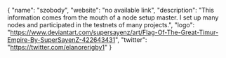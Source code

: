 {
  "name": "szobody",
  "website": "no available link",
  "description": "This information comes from the mouth of a node setup master. I set up many nodes and participated in the testnets of many projects.",
  "logo": "https://www.deviantart.com/supersayenz/art/Flag-Of-The-Great-Timur-Empire-By-SuperSayenZ-422643431",
  "twitter": "https://twitter.com/elanorerigby1"
}
